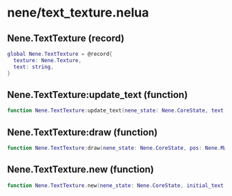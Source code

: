 # nene/text_texture.nelua
## Nene.TextTexture (record)

```lua
global Nene.TextTexture = @record{
  texture: Nene.Texture,
  text: string,
}
```

## Nene.TextTexture:update_text (function)

```lua
function Nene.TextTexture:update_text(nene_state: Nene.CoreState, text: string, color: Nene.Color, font: Nene.Font)
```

## Nene.TextTexture:draw (function)

```lua
function Nene.TextTexture:draw(nene_state: Nene.CoreState, pos: Nene.Math.Vec2, color: Nene.Color)
```

## Nene.TextTexture.new (function)

```lua
function Nene.TextTexture.new(nene_state: Nene.CoreState, initial_text: string, color: Nene.Color, font: Nene.Font): Nene.TextTexture
```
